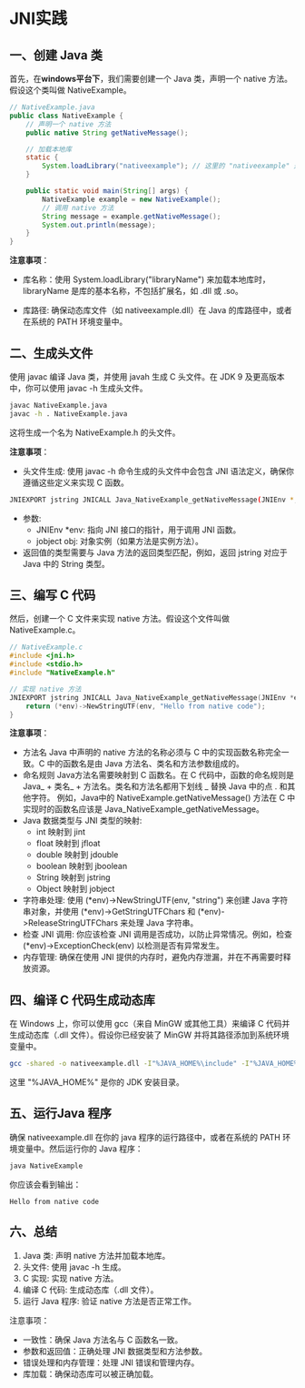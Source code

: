 # JNI实践

## 一、创建 Java 类
首先，在**windows平台下**，我们需要创建一个 Java 类，声明一个 native 方法。假设这个类叫做 NativeExample。
```java
// NativeExample.java
public class NativeExample {
    // 声明一个 native 方法
    public native String getNativeMessage();

    // 加载本地库
    static {
        System.loadLibrary("nativeexample"); // 这里的 "nativeexample" 是库的名称
    }

    public static void main(String[] args) {
        NativeExample example = new NativeExample();
        // 调用 native 方法
        String message = example.getNativeMessage();
        System.out.println(message);
    }
}
```

**注意事项**：
- 库名称：使用 System.loadLibrary("libraryName") 来加载本地库时，libraryName 是库的基本名称，不包括扩展名，如 .dll 或 .so。

- 库路径: 确保动态库文件（如 nativeexample.dll）在 Java 的库路径中，或者在系统的 PATH 环境变量中。

## 二、生成头文件
使用 javac 编译 Java 类，并使用 javah 生成 C 头文件。在 JDK 9 及更高版本中，你可以使用 javac -h 生成头文件。
```sh
javac NativeExample.java
javac -h . NativeExample.java
```
这将生成一个名为 NativeExample.h 的头文件。

**注意事项**：
- 头文件生成: 使用 javac -h 命令生成的头文件中会包含 JNI 语法定义，确保你遵循这些定义来实现 C 函数。
```sh
JNIEXPORT jstring JNICALL Java_NativeExample_getNativeMessage(JNIEnv *, jobject);
```
- 参数:
  - JNIEnv *env: 指向 JNI 接口的指针，用于调用 JNI 函数。
  - jobject obj: 对象实例（如果方法是实例方法）。
- 返回值的类型需要与 Java 方法的返回类型匹配，例如，返回 jstring 对应于 Java 中的 String 类型。

## 三、编写 C 代码
然后，创建一个 C 文件来实现 native 方法。假设这个文件叫做 NativeExample.c。
```c
// NativeExample.c
#include <jni.h>
#include <stdio.h>
#include "NativeExample.h"

// 实现 native 方法
JNIEXPORT jstring JNICALL Java_NativeExample_getNativeMessage(JNIEnv *env, jobject obj) {
    return (*env)->NewStringUTF(env, "Hello from native code");
}
```

**注意事项**：
- 方法名
Java 中声明的 native 方法的名称必须与 C 中的实现函数名称完全一致。C 中的函数名是由 Java 方法名、类名和方法参数组成的。
- 命名规则
  Java方法名需要映射到 C 函数名。在 C 代码中，函数的命名规则是 Java_ + 类名_ + 方法名。类名和方法名都用下划线 _ 替换 Java 中的点 . 和其他字符。
  例如，Java中的 NativeExample.getNativeMessage() 方法在 C 中实现时的函数名应该是 Java_NativeExample_getNativeMessage。
- Java 数据类型与 JNI 类型的映射:
  - int 映射到 jint
  - float 映射到 jfloat
  - double 映射到 jdouble
  - boolean 映射到 jboolean
  - String 映射到 jstring
  - Object 映射到 jobject
- 字符串处理: 使用 (\*env)->NewStringUTF(env, "string") 来创建 Java 字符串对象，并使用 (\*env)->GetStringUTFChars 和 (\*env)->ReleaseStringUTFChars 来处理 Java 字符串。
- 检查 JNI 调用: 你应该检查 JNI 调用是否成功，以防止异常情况。例如，检查 (\*env)->ExceptionCheck(env) 以检测是否有异常发生。
- 内存管理: 确保在使用 JNI 提供的内存时，避免内存泄漏，并在不再需要时释放资源。

## 四、编译 C 代码生成动态库
在 Windows 上，你可以使用 gcc（来自 MinGW 或其他工具）来编译 C 代码并生成动态库（.dll 文件）。假设你已经安装了 MinGW 并将其路径添加到系统环境变量中。
```sh
gcc -shared -o nativeexample.dll -I"%JAVA_HOME%\include" -I"%JAVA_HOME%\include\win32" NativeExample.c
```
这里 "%JAVA_HOME%" 是你的 JDK 安装目录。

## 五、运行Java 程序
确保 nativeexample.dll 在你的 java 程序的运行路径中，或者在系统的 PATH 环境变量中。然后运行你的 Java 程序：
```sh
java NativeExample
```
你应该会看到输出：
```
Hello from native code
```
## 六、总结
1. Java 类: 声明 native 方法并加载本地库。
2. 头文件: 使用 javac -h 生成。
3. C 实现: 实现 native 方法。
4. 编译 C 代码: 生成动态库（.dll 文件）。
5. 运行 Java 程序: 验证 native 方法是否正常工作。

注意事项：
- 一致性：确保 Java 方法名与 C 函数名一致。
- 参数和返回值：正确处理 JNI 数据类型和方法参数。
- 错误处理和内存管理：处理 JNI 错误和管理内存。
- 库加载：确保动态库可以被正确加载。